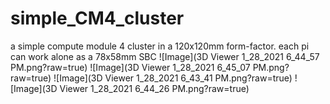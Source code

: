 # simple_CM4_cluster
a simple compute module 4 cluster in a 120x120mm form-factor. 
each pi can work alone as a 78x58mm SBC
![Image](3D Viewer 1_28_2021 6_44_57 PM.png?raw=true)
![Image](3D Viewer 1_28_2021 6_45_07 PM.png?raw=true)
![Image](3D Viewer 1_28_2021 6_43_41 PM.png?raw=true)
![Image](3D Viewer 1_28_2021 6_44_26 PM.png?raw=true)
